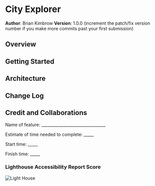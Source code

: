 # City Explorer

**Author**: Brian Kimbrow
**Version**: 1.0.0 (increment the patch/fix version number if you make more commits past your first submission)

## Overview


## Getting Started
<!-- What are the steps that a user must take in order to build this app on their own machine and get it running? -->

## Architecture


## Change Log

## Credit and Collaborations


Name of feature: ________________________________

Estimate of time needed to complete: _____

Start time: _____

Finish time: _____

### Lighthouse Accessibility Report Score

![Light House](</Users/kimbrow/city-explorer/Screen Shot 2023-09-28 at 12.46.00 PM.png>)
